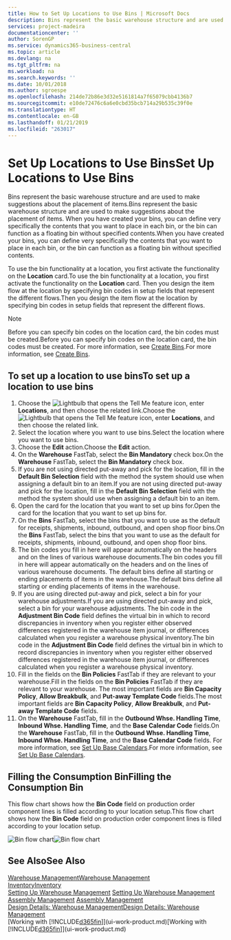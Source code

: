 ```yaml
---
title: How to Set Up Locations to Use Bins | Microsoft Docs
description: Bins represent the basic warehouse structure and are used to make suggestions about the placement of items. When you have created your bins, you can define very specifically the contents that you want to place in each bin, or the bin can function as a floating bin without specified contents.
services: project-madeira
documentationcenter: ''
author: SorenGP
ms.service: dynamics365-business-central
ms.topic: article
ms.devlang: na
ms.tgt_pltfrm: na
ms.workload: na
ms.search.keywords: ''
ms.date: 10/01/2018
ms.author: sgroespe
ms.openlocfilehash: 214de72b86e3d32e5161814a7f65079cbb4136b7
ms.sourcegitcommit: e10de72476c6a6e0cbd35bcb714a29b535c39f0e
ms.translationtype: HT
ms.contentlocale: en-GB
ms.lasthandoff: 01/21/2019
ms.locfileid: "263017"
---
```

# <a name="set-up-locations-to-use-bins"></a><span data-ttu-id="c8024-104">Set Up Locations to Use Bins</span><span class="sxs-lookup"><span data-stu-id="c8024-104">Set Up Locations to Use Bins</span></span>
<span data-ttu-id="c8024-105">Bins represent the basic warehouse structure and are used to make suggestions about the placement of items.</span><span class="sxs-lookup"><span data-stu-id="c8024-105">Bins represent the basic warehouse structure and are used to make suggestions about the placement of items.</span></span> <span data-ttu-id="c8024-106">When you have created your bins, you can define very specifically the contents that you want to place in each bin, or the bin can function as a floating bin without specified contents.</span><span class="sxs-lookup"><span data-stu-id="c8024-106">When you have created your bins, you can define very specifically the contents that you want to place in each bin, or the bin can function as a floating bin without specified contents.</span></span>  

<span data-ttu-id="c8024-107">To use the bin functionality at a location, you first activate the functionality on the **Location** card.</span><span class="sxs-lookup"><span data-stu-id="c8024-107">To use the bin functionality at a location, you first activate the functionality on the **Location** card.</span></span> <span data-ttu-id="c8024-108">Then you design the item flow at the location by specifying bin codes in setup fields that represent the different flows.</span><span class="sxs-lookup"><span data-stu-id="c8024-108">Then you design the item flow at the location by specifying bin codes in setup fields that represent the different flows.</span></span>  

> [!NOTE]  
>  <span data-ttu-id="c8024-109">Before you can specify bin codes on the location card, the bin codes must be created.</span><span class="sxs-lookup"><span data-stu-id="c8024-109">Before you can specify bin codes on the location card, the bin codes must be created.</span></span> <span data-ttu-id="c8024-110">For more information, see [Create Bins](warehouse-how-to-create-individual-bins.md).</span><span class="sxs-lookup"><span data-stu-id="c8024-110">For more information, see [Create Bins](warehouse-how-to-create-individual-bins.md).</span></span>  

## <a name="to-set-up-a-location-to-use-bins"></a><span data-ttu-id="c8024-111">To set up a location to use bins</span><span class="sxs-lookup"><span data-stu-id="c8024-111">To set up a location to use bins</span></span>  
1.  <span data-ttu-id="c8024-112">Choose the ![Lightbulb that opens the Tell Me feature](media/ui-search/search_small.png "Tell me what you want to do") icon, enter **Locations**, and then choose the related link.</span><span class="sxs-lookup"><span data-stu-id="c8024-112">Choose the ![Lightbulb that opens the Tell Me feature](media/ui-search/search_small.png "Tell me what you want to do") icon, enter **Locations**, and then choose the related link.</span></span>  
2.  <span data-ttu-id="c8024-113">Select the location where you want to use bins.</span><span class="sxs-lookup"><span data-stu-id="c8024-113">Select the location where you want to use bins.</span></span>  
3.  <span data-ttu-id="c8024-114">Choose the **Edit** action.</span><span class="sxs-lookup"><span data-stu-id="c8024-114">Choose the **Edit** action.</span></span>  
4.  <span data-ttu-id="c8024-115">On the **Warehouse** FastTab, select the **Bin Mandatory** check box.</span><span class="sxs-lookup"><span data-stu-id="c8024-115">On the **Warehouse** FastTab, select the **Bin Mandatory** check box.</span></span>  
5.  <span data-ttu-id="c8024-116">If you are not using directed put-away and pick for the location, fill in the **Default Bin Selection** field with the method the system should use when assigning a default bin to an item.</span><span class="sxs-lookup"><span data-stu-id="c8024-116">If you are not using directed put-away and pick for the location, fill in the **Default Bin Selection** field with the method the system should use when assigning a default bin to an item.</span></span>  
6.  <span data-ttu-id="c8024-117">Open the card for the location that you want to set up bins for.</span><span class="sxs-lookup"><span data-stu-id="c8024-117">Open the card for the location that you want to set up bins for.</span></span>
7.  <span data-ttu-id="c8024-118">On the **Bins** FastTab, select the bins that you want to use as the default for receipts, shipments, inbound, outbound, and open shop floor bins.</span><span class="sxs-lookup"><span data-stu-id="c8024-118">On the **Bins** FastTab, select the bins that you want to use as the default for receipts, shipments, inbound, outbound, and open shop floor bins.</span></span>  
8.  <span data-ttu-id="c8024-119">The bin codes you fill in here will appear automatically on the headers and on the lines of various warehouse documents.</span><span class="sxs-lookup"><span data-stu-id="c8024-119">The bin codes you fill in here will appear automatically on the headers and on the lines of various warehouse documents.</span></span> <span data-ttu-id="c8024-120">The default bins define all starting or ending placements of items in the warehouse.</span><span class="sxs-lookup"><span data-stu-id="c8024-120">The default bins define all starting or ending placements of items in the warehouse.</span></span>  
9.  <span data-ttu-id="c8024-121">If you are using directed put-away and pick, select a bin for your warehouse adjustments.</span><span class="sxs-lookup"><span data-stu-id="c8024-121">If you are using directed put-away and pick, select a bin for your warehouse adjustments.</span></span> <span data-ttu-id="c8024-122">The bin code in the **Adjustment Bin Code** field defines the virtual bin in which to record discrepancies in inventory when you register either observed differences registered in the warehouse item journal, or differences calculated when you register a warehouse physical inventory.</span><span class="sxs-lookup"><span data-stu-id="c8024-122">The bin code in the **Adjustment Bin Code** field defines the virtual bin in which to record discrepancies in inventory when you register either observed differences registered in the warehouse item journal, or differences calculated when you register a warehouse physical inventory.</span></span>  
10. <span data-ttu-id="c8024-123">Fill in the fields on the **Bin Policies** FastTab if they are relevant to your warehouse.</span><span class="sxs-lookup"><span data-stu-id="c8024-123">Fill in the fields on the **Bin Policies** FastTab if they are relevant to your warehouse.</span></span> <span data-ttu-id="c8024-124">The most important fields are **Bin Capacity Policy**, **Allow Breakbulk**, and **Put-away Template Code** fields.</span><span class="sxs-lookup"><span data-stu-id="c8024-124">The most important fields are **Bin Capacity Policy**, **Allow Breakbulk**, and **Put-away Template Code** fields.</span></span>  
11. <span data-ttu-id="c8024-125">On the **Warehouse** FastTab, fill in the **Outbound Whse. Handling Time**, **Inbound Whse. Handling Time**, and the **Base Calendar Code** fields.</span><span class="sxs-lookup"><span data-stu-id="c8024-125">On the **Warehouse** FastTab, fill in the **Outbound Whse. Handling Time**, **Inbound Whse. Handling Time**, and the **Base Calendar Code** fields.</span></span> <span data-ttu-id="c8024-126">For more information, see [Set Up Base Calendars](across-how-to-assign-base-calendars.md).</span><span class="sxs-lookup"><span data-stu-id="c8024-126">For more information, see [Set Up Base Calendars](across-how-to-assign-base-calendars.md).</span></span>

## <a name="filling-the-consumption-bin"></a><span data-ttu-id="c8024-127">Filling the Consumption Bin</span><span class="sxs-lookup"><span data-stu-id="c8024-127">Filling the Consumption Bin</span></span>
<span data-ttu-id="c8024-128">This flow chart shows how the **Bin Code** field on production order component lines is filled according to your location setup.</span><span class="sxs-lookup"><span data-stu-id="c8024-128">This flow chart shows how the **Bin Code** field on production order component lines is filled according to your location setup.</span></span>

<span data-ttu-id="c8024-129">![Bin flow chart](media/binflow.png "BinFlow")</span><span class="sxs-lookup"><span data-stu-id="c8024-129">![Bin flow chart](media/binflow.png "BinFlow")</span></span>  

## <a name="see-also"></a><span data-ttu-id="c8024-130">See Also</span><span class="sxs-lookup"><span data-stu-id="c8024-130">See Also</span></span>
[<span data-ttu-id="c8024-131">Warehouse Management</span><span class="sxs-lookup"><span data-stu-id="c8024-131">Warehouse Management</span></span>](warehouse-manage-warehouse.md)  
[<span data-ttu-id="c8024-132">Inventory</span><span class="sxs-lookup"><span data-stu-id="c8024-132">Inventory</span></span>](inventory-manage-inventory.md)  
<span data-ttu-id="c8024-133">[Setting Up Warehouse Management](warehouse-setup-warehouse.md)   </span><span class="sxs-lookup"><span data-stu-id="c8024-133">[Setting Up Warehouse Management](warehouse-setup-warehouse.md)   </span></span>  
<span data-ttu-id="c8024-134">[Assembly Management](assembly-assemble-items.md)  </span><span class="sxs-lookup"><span data-stu-id="c8024-134">[Assembly Management](assembly-assemble-items.md)  </span></span>  
[<span data-ttu-id="c8024-135">Design Details: Warehouse Management</span><span class="sxs-lookup"><span data-stu-id="c8024-135">Design Details: Warehouse Management</span></span>](design-details-warehouse-management.md)  
<span data-ttu-id="c8024-136">[Working with [!INCLUDE[d365fin](includes/d365fin_md.md)]](ui-work-product.md)</span><span class="sxs-lookup"><span data-stu-id="c8024-136">[Working with [!INCLUDE[d365fin](includes/d365fin_md.md)]](ui-work-product.md)</span></span>
